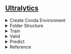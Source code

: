 ## [Ultralytics](https://github.com/ultralytics/ultralytics)


<details><summary>Create Conda Environment</summary>

```
$ conda create -n yolov8 python=3.10 -y
$ conda activate yolov8
$ git clone https://github.com/ultralytics/ultralytics.git
$ cd ultralytics/
$ pip install ultralytics
```

</details>


<details><summary>Folder Structure</summary>

```
src/
├── preprocess/
    └── data/
        ├── images/
            ├── train/
            └── val/
        └── labels/
            ├── train/
            └── val/
└── ultralytics/
    ├── facial.yaml
    ├── train.py
    └── valid.py
```

</details>


<details><summary>Train</summary>

```
$ python train.py --model_name <model name> \
                  --yaml_path <yaml path> \
                  --n_epoch <training epochs> \
                  --bs <batch size> \
                  --imgsz <image size> \
                  --n_worker <number of workers> \
                  --save_path <save path>
```

</details>


<details><summary>Valid</summary>

```
$ python valid.py --weight <trained model> \
                  --save_path <save path>
```

</details>


<details><summary>Predict</summary>

```
$ python predict.py --weight <trained model> \
                  --save_path <save path>
```

</details>


<details><summary>Reference</summary>

- [Model Training with Ultralytics YOLO](https://docs.ultralytics.com/modes/train/)
- [Pose Estimation](https://docs.ultralytics.com/tasks/pose/)
- [Pose Estimation on Custom Data using Ultralytics YOLOv8](https://ultralytics.medium.com/pose-estimation-on-custom-data-using-ultralytics-yolov8-ef63e103daea)
- [Train Yolov8 object detection on a custom dataset | Step by step guide | Computer vision tutorial](https://youtu.be/m9fH9OWn8YM?si=Npjpa4mdlA0vtYce)
- [Yolov8 with key points detection without object detection](https://github.com/ultralytics/ultralytics/issues/2929)
- [Yolov8 with key points detection without object detection](https://ai.stackexchange.com/questions/40664/yolov8-with-key-points-detection-without-object-detection)

</details>
